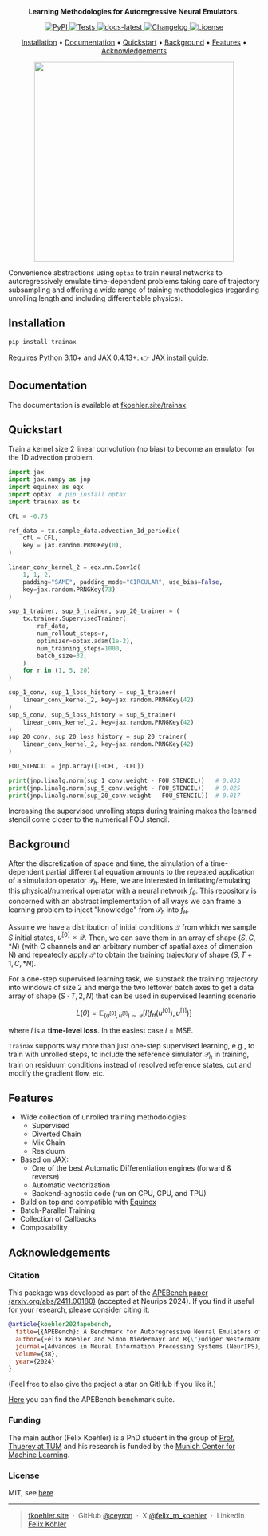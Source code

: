 <p align="center">
<b>Learning Methodologies for Autoregressive Neural Emulators.</b>
</p>

<p align="center">
<a href="https://pypi.org/project/trainax/">
  <img src="https://img.shields.io/pypi/v/trainax.svg" alt="PyPI">
</a>
<a href="https://github.com/ceyron/trainax/actions/workflows/test.yml">
  <img src="https://github.com/ceyron/trainax/actions/workflows/test.yml/badge.svg" alt="Tests">
</a>
<a href="https://fkoehler.site/trainax/">
  <img src="https://img.shields.io/badge/docs-latest-green" alt="docs-latest">
</a>
<a href="https://github.com/ceyron/trainax/releases">
  <img src="https://img.shields.io/github/v/release/ceyron/trainax?include_prereleases&label=changelog" alt="Changelog">
</a>
<a href="https://github.com/ceyron/trainax/blob/main/LICENSE.txt">
  <img src="https://img.shields.io/badge/license-MIT-blue" alt="License">
</a>
</p>

<p align="center">
  <a href="#installation">Installation</a> •
  <a href="#documentation">Documentation</a> •
  <a href="#quickstart">Quickstart</a> •
  <a href="#background">Background</a> •
  <a href="#features">Features</a> •
  <a href="#acknowledgements">Acknowledgements</a>
</p>

<p align="center">
    <img src="https://github.com/user-attachments/assets/99e054ea-cd79-4ba9-853a-9d74e26ce35e" width="400">
</p>

Convenience abstractions using `optax` to train neural networks to
autoregressively emulate time-dependent problems taking care of trajectory
subsampling and offering a wide range of training methodologies (regarding
unrolling length and including differentiable physics).

## Installation

```bash
pip install trainax
```

Requires Python 3.10+ and JAX 0.4.13+. 👉 [JAX install guide](https://jax.readthedocs.io/en/latest/installation.html).

## Documentation

The documentation is available at [fkoehler.site/trainax](https://fkoehler.site/trainax/).

## Quickstart

Train a kernel size 2 linear convolution (no bias) to become an emulator for the
1D advection problem.

```python
import jax
import jax.numpy as jnp
import equinox as eqx
import optax  # pip install optax
import trainax as tx

CFL = -0.75

ref_data = tx.sample_data.advection_1d_periodic(
    cfl = CFL,
    key = jax.random.PRNGKey(0),
)

linear_conv_kernel_2 = eqx.nn.Conv1d(
    1, 1, 2,
    padding="SAME", padding_mode="CIRCULAR", use_bias=False,
    key=jax.random.PRNGKey(73)
)

sup_1_trainer, sup_5_trainer, sup_20_trainer = (
    tx.trainer.SupervisedTrainer(
        ref_data,
        num_rollout_steps=r,
        optimizer=optax.adam(1e-2),
        num_training_steps=1000,
        batch_size=32,
    )
    for r in (1, 5, 20)
)

sup_1_conv, sup_1_loss_history = sup_1_trainer(
    linear_conv_kernel_2, key=jax.random.PRNGKey(42)
)
sup_5_conv, sup_5_loss_history = sup_5_trainer(
    linear_conv_kernel_2, key=jax.random.PRNGKey(42)
)
sup_20_conv, sup_20_loss_history = sup_20_trainer(
    linear_conv_kernel_2, key=jax.random.PRNGKey(42)
)

FOU_STENCIL = jnp.array([1+CFL, -CFL])

print(jnp.linalg.norm(sup_1_conv.weight - FOU_STENCIL))   # 0.033
print(jnp.linalg.norm(sup_5_conv.weight - FOU_STENCIL))   # 0.025
print(jnp.linalg.norm(sup_20_conv.weight - FOU_STENCIL))  # 0.017
```

Increasing the supervised unrolling steps during training makes the learned
stencil come closer to the numerical FOU stencil.

## Background

After the discretization of space and time, the simulation of a time-dependent
partial differential equation amounts to the repeated application of a
simulation operator $\mathcal{P}_h$. Here, we are interested in
imitating/emulating this physical/numerical operator with a neural network
$f_\theta$. This repository is concerned with an abstract implementation of all
ways we can frame a learning problem to inject "knowledge" from $\mathcal{P}_h$
into $f_\theta$.

Assume we have a distribution of initial conditions $\mathcal{Q}$ from which we
sample $S$ initial states, $u^{[0]} \propto \mathcal{Q}$. Then, we can save
them in an array of shape $(S, C, *N)$ (with C channels and an arbitrary number
of spatial axes of dimension N) and repeatedly apply $\mathcal{P}$ to obtain the
training trajectory of shape $(S, T+1, C, *N)$.

For a one-step supervised learning task, we substack the training trajectory
into windows of size $2$ and merge the two leftover batch axes to get a data
array of shape $(S \cdot T, 2, N)$ that can be used in supervised learning
scenario

$$
L(\theta) = \mathbb{E}_{(u^{[0]}, u^{[1]}) \sim \mathcal{Q}} \left[ l\left( f_\theta(u^{[0]}), u^{[1]} \right) \right]
$$

where $l$ is a **time-level loss**. In the easiest case $l = \text{MSE}$.

`Trainax` supports way more than just one-step supervised learning, e.g., to
train with unrolled steps, to include the reference simulator $\mathcal{P}_h$ in
training, train on residuum conditions instead of resolved reference states, cut
and modify the gradient flow, etc.

## Features

* Wide collection of unrolled training methodologies:
  * Supervised
  * Diverted Chain
  * Mix Chain
  * Residuum
* Based on [JAX](https://github.com/google/jax):
  * One of the best Automatic Differentiation engines (forward & reverse)
  * Automatic vectorization
  * Backend-agnostic code (run on CPU, GPU, and TPU)
* Build on top and compatible with [Equinox](https://github.com/patrick-kidger/equinox)
* Batch-Parallel Training
* Collection of Callbacks
* Composability


<!-- ## A Taxonomy of Training Methodologies

The major axes that need to be chosen are:

* The unrolled length (how often the network is applied autoregressively on the
  input)
* The branch length (how long the reference goes alongside the network; we get
  full supervised if that is as long as the rollout length)
* Whether the physics is resolved (diverted-chain and supervised) or only given
  as a condition (residuum-based loss)

Additional axes are:

* The time level loss (how two states are compared, or a residuum state is reduced)
* The time level weights (if there is network rollout, shall states further away
  from the initial condition be weighted differently (like exponential
  discounting in reinforcement learning))
* If the main chain of network rollout is interleaved with a physics solver (-> mix chain)
* Modifications to the gradient flow:
    * Cutting the backpropagation through time in the main chain (after each
      step, or sparse)
    * Cutting the diverted physics
    * Cutting the one or both levels of the inputs to a residuum function.

### Implementation details

There are three levels of hierarchy:

1. The `loss` submodule defines time-level wise comparisons between two states.
   A state is either a tensor of shape `(num_channels, ...)` (with ellipsis
   indicating an arbitrary number of spatial dim,ensions) or a tensor of shape
   `(num_batches, num_channels, ...)`. The time level loss is implemented for
   the former but allows additional vectorized and (mean-)aggregated on the
   latter. (In the schematic above, the time-level loss is the green circle).
2. The `configuration` submodule devises how neural time stepper $f_\theta$
   (denoted *NN* in the schematic) interplays with the numerical simulator
   $\mathcal{P}_h$. Similar to the time-level loss this is a callable PyTree
   which requires during calling the neural stepper and some data. What this
   data contains depends on the concrete configuration. For supervised rollout
   training it is the batch of (sub-) trajectories to be considered. Other
   configurations might also require the reference stepper or a two consecutive
   time level based residuum function. Each configuration is essentially an
   abstract implementation of the major methodologies (supervised,
   diverted-chain, mix-chain, residuum). The most general diverted chain
   implementation contains supervised and branch-one diverted chain as special
   cases. All configurations allow setting additional constructor arguments to,
   e.g., cut the backpropagation through time (sparsely) or to supply time-level
   weightings (for example to exponentially discount contributions over long
   rollouts).
3. The `training` submodule combines a configuration together with stochastic
   minibatching on a set of reference trajectories. For each configuration,
   there is a corresponding trainer that essentially is sugarcoating around
   combining the relevant configuration with the `GeneralTrainer` and a
   trajectory substacker.

You can find an overview of predictor learning setups
[here](https://fkoehler.site/predictor-learning-setups/). -->

## Acknowledgements

### Citation

This package was developed as part of the [APEBench paper
(arxiv.org/abs/2411.00180)](https://arxiv.org/abs/2411.00180) (accepted at
Neurips 2024). If you find it useful for your research, please consider citing
it:

```bibtex
@article{koehler2024apebench,
  title={{APEBench}: A Benchmark for Autoregressive Neural Emulators of {PDE}s},
  author={Felix Koehler and Simon Niedermayr and R{\"}udiger Westermann and Nils Thuerey},
  journal={Advances in Neural Information Processing Systems (NeurIPS)},
  volume={38},
  year={2024}
}
```

(Feel free to also give the project a star on GitHub if you like it.)

[Here](https://github.com/tum-pbs/apebench) you can find the APEBench benchmark
suite.

### Funding

The main author (Felix Koehler) is a PhD student in the group of [Prof. Thuerey at TUM](https://ge.in.tum.de/) and his research is funded by the [Munich Center for Machine Learning](https://mcml.ai/).

### License

MIT, see [here](https://github.com/Ceyron/trainax/blob/main/LICENSE.txt)

---

> [fkoehler.site](https://fkoehler.site/) &nbsp;&middot;&nbsp;
> GitHub [@ceyron](https://github.com/ceyron) &nbsp;&middot;&nbsp;
> X [@felix_m_koehler](https://twitter.com/felix_m_koehler) &nbsp;&middot;&nbsp;
> LinkedIn [Felix Köhler](www.linkedin.com/in/felix-koehler)